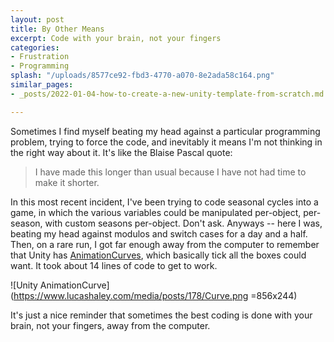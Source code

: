 ```yaml
---
layout: post
title: By Other Means
excerpt: Code with your brain, not your fingers
categories:
- Frustration
- Programming
splash: "/uploads/8577ce92-fbd3-4770-a070-8e2ada58c164.png"
similar_pages:
- _posts/2022-01-04-how-to-create-a-new-unity-template-from-scratch.md

---
```

Sometimes I find myself beating my head against a particular programming problem, trying to force the code, and inevitably it means I'm not thinking in the right way about it. It's like the Blaise Pascal quote:

> I have made this longer than usual because I have not had time to make it shorter.

In this most recent incident, I've been trying to code seasonal cycles into a game, in which the various variables could be manipulated per-object, per-season, with custom seasons per-object. Don't ask. Anyways -- here I was, beating my head against modulos and switch cases for a day and a half. Then, on a rare run, I got far enough away from the computer to remember that Unity has [AnimationCurves](https://docs.unity3d.com/ScriptReference/AnimationCurve.html), which basically tick all the boxes could want. It took about 14 lines of code to get to work.

![Unity AnimationCurve](https://www.lucashaley.com/media/posts/178/Curve.png =856x244)

It's just a nice reminder that sometimes the best coding is done with your brain, not your fingers, away from the computer.